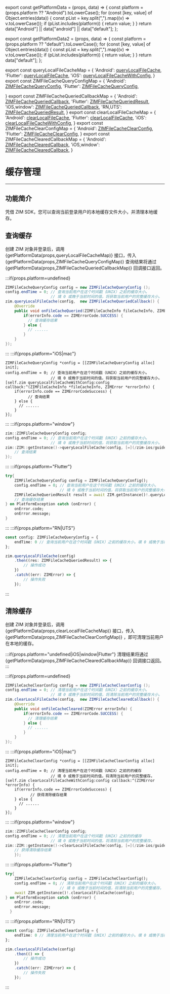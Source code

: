 export const getPlatformData = (props, data) => {
    const platform = (props.platform ?? "Android").toLowerCase();
    for (const [key, value] of Object.entries(data)) {
        const pList = key.split(",").map((v) => v.toLowerCase());
        if (pList.includes(platform)) {
            return value;
        }
    }
    return data["Android"] || data["android"] || data["default"];
};

export const getPlatformData2 = (props, data) => {
    const platform = (props.platform ?? "default").toLowerCase();
    for (const [key, value] of Object.entries(data)) {
        const pList = key.split(",").map((v) => v.toLowerCase());
        if (pList.includes(platform)) {
            return value;
        }
    }
    return data["default"];
};

export const queryLocalFileCacheMap = {
  'Android': <a href="@queryLocalFileCache" target='_blank'>queryLocalFileCache</a>,
  'Flutter': <a href="https://pub.dev/documentation/zego_zim/latest/zego_zim/ZIM/queryLocalFileCache.html" target='_blank'>queryLocalFileCache</a>,
  'iOS': <a href="@queryLocalFileCacheWithConfig" target='_blank'>queryLocalFileCacheWithConfig</a>,
}
export const ZIMFileCacheQueryConfigMap = {
  'Android': <a href="@-ZIMFileCacheQueryConfig" target='_blank'>ZIMFileCacheQueryConfig</a>,
  'Flutter': <a href="https://pub.dev/documentation/zego_zim/latest/zego_zim/ZIMFileCacheQueryConfig-class.html" target='_blank'>ZIMFileCacheQueryConfig</a>,
  
}
export const ZIMFileCacheQueriedCallbackMap = {
  'Android': <a href="@-ZIMFileCacheQueriedCallback" target='_blank'>ZIMFileCacheQueriedCallback</a>,
  'Flutter': <a href="https://pub.dev/documentation/zego_zim/latest/zego_zim/ZIMFileCacheQueriedResult-class.html" target='_blank'>ZIMFileCacheQueriedResult</a>,
  'iOS,window': <a href="@ZIMFileCacheQueriedCallback" target='_blank'>ZIMFileCacheQueriedCallback</a>,
  'RN,UTS': <a href="@-ZIMFileCacheQueriedResult" target='_blank'>ZIMFileCacheQueriedResult</a>,
}
export const clearLocalFileCacheMap = {
  'Android': <a href="@clearLocalFileCache" target='_blank'>clearLocalFileCache</a>,
  'Flutter': <a href="https://pub.dev/documentation/zego_zim/latest/zego_zim/ZIM/clearLocalFileCache.html" target='_blank'>clearLocalFileCache</a>,
  'iOS': <a href="@clearLocalFileCacheWithConfig" target='_blank'>clearLocalFileCacheWithConfig</a>,
}
export const ZIMFileCacheClearConfigMap = {
  'Android': <a href="@-ZIMFileCacheClearConfig" target='_blank'>ZIMFileCacheClearConfig</a>,
  'Flutter': <a href="https://pub.dev/documentation/zego_zim/latest/zego_zim/ZIMFileCacheClearConfig-class.html" target='_blank'>ZIMFileCacheClearConfig</a>,
}
export const ZIMFileCacheClearedCallbackMap = {
  'Android': <a href="@-ZIMFileCacheClearedCallback" target='_blank'>ZIMFileCacheClearedCallback</a>,
  'iOS,window': <a href="@ZIMFileCacheClearedCallback" target='_blank'>ZIMFileCacheClearedCallback</a>,
}


# 缓存管理

- - -

## 功能简介

凭借 ZIM SDK，您可以查询当前登录用户的本地缓存文件大小，并清理本地缓存。


## 查询缓存

创建 ZIM 对象并登录后，调用 {getPlatformData(props,queryLocalFileCacheMap)} 接口，传入 {getPlatformData(props,ZIMFileCacheQueryConfigMap)}
查询结果将通过 {getPlatformData(props,ZIMFileCacheQueriedCallbackMap)} 回调接口返回。


:::if{props.platform=undefined}
```java
ZIMFileCacheQueryConfig config = new ZIMFileCacheQueryConfig ();
config.endTime = 0; // 查询当前用户在这个时间戳（UNIX）之前的缓存大小。
                    // 填 0 或晚于当前时间的值，将获取当前用户的完整缓存大小。
zim.queryLocalFileCache(config,  new ZIMFileCacheQueriedCallback() {
    @Override
    public void onFileCacheQueried(ZIMFileCacheInfo fileCacheInfo, ZIMError errorInfo) {
        if(errorInfo.code == ZIMErrorCode.SUCCESS) {
          // 查询缓存结果
        } else {
          // ......
        }      
    }
});
```
:::
:::if{props.platform="iOS|mac"}
```objc
ZIMFileCacheQueryConfig *config = [[ZIMFileCacheQueryConfig alloc] init];
config.endTime = 0; // 查询当前用户在这个时间戳（UNIX）之前的缓存大小。
                    // 填 0 或晚于当前时间的值，将获取当前用户的完整缓存大小。
[self.zim queryLocalFileCacheWithConfig:config callback:^(ZIMFileCacheInfo *fileCacheInfo, ZIMError *errorInfo) {
    if(errorInfo.code == ZIMErrorCodeSuccess) {
          // 查询结果
    } else {
      // ......
    }
}];
```
:::
:::if{props.platform="window"}
```cpp
zim::ZIMFileCacheQueryConfig config;
config.endTime = 0; // 查询当前用户在这个时间戳（UNIX）之前的缓存大小。
                    // 填 0 或晚于当前时间的值，将获取当前用户的完整缓存大小。
zim::ZIM::getInstance()->queryLocalFileCache(config, [=](/zim-ios/guides/const-zim::zimfilecacheinfo&-filecacheinfo,-const-zim::zimerror&-errorinfo) {
    // 查询结果
});
```
:::
:::if{props.platform="Flutter"}
```dart
try{
    ZIMFileCacheQueryConfig config = ZIMFileCacheQueryConfig();
    config.endTime = 0; // 查询当前用户在这个时间戳（UNIX）之前的缓存大小。
                        // 填 0 或晚于当前时间的值，将获取当前用户的完整缓存大小。
    ZIMFileCacheQueriedResult result = await ZIM.getInstance()!.queryLocalFileCache(config);
    // 查询缓存结果
} on PlatformException catch (onError) {
    onError.code;
    onError.message;
}
```
:::
:::if{props.platform="RN|UTS"}
```typescript
const config: ZIMFileCacheQueryConfig = {
    endTime: 0 // 查询当前用户在这个时间戳（UNIX）之前的缓存大小。填 0 或晚于当前时间的值，将获取当前用户的完整缓存大小。
};

zim.queryLocalFileCache(config)
    .then((res: ZIMFileCacheQueriedResult) => {
        // 操作成功
    })
    .catch((err: ZIMError) => {
        // 操作失败
    });
```
:::

## 清除缓存

创建 ZIM 对象并登录后，调用 {getPlatformData(props,clearLocalFileCacheMap)} 接口，传入 {getPlatformData(props,ZIMFileCacheClearConfigMap)} ，即可清理当前用户在本地的缓存。

:::if{props.platform="undefined|iOS|window|Flutter"}
清理结果将通过 {getPlatformData(props,ZIMFileCacheClearedCallbackMap)} 回调接口返回。
:::


:::if{props.platform=undefined}
```java
ZIMFileCacheClearConfig config = new ZIMFileCacheClearConfig ();
config.endTime = 0; // 清理当前用户在这个时间戳（UNIX）之前的缓存大小。
                    // 填 0 或晚于当前时间的值，将清除当前用户的完整缓存大小。
zim.clearLocalFileCache(config,  new ZIMFileCacheClearedCallback() {
    @Override
    public void onFileCacheCleared(ZIMError errorInfo) {
        if(errorInfo.code == ZIMErrorCode.SUCCESS) {
          // 清理缓存结果
        } else {
          // ......
        }      
    }
});
```
:::
:::if{props.platform="iOS|mac"}
```objc
ZIMFileCacheClearConfig *config = [[ZIMFileCacheClearConfig alloc] init];
config.endTime = 0; // 清理当前用户在这个时间戳（UNIX）之前的的缓存
                    // 填 0 或晚于当前时间的值，将清除当前用户的完整缓存。
[self.zim clearLocalFileCacheWithConfig:config callback:^(ZIMError *errorInfo) {
    if(errorInfo.code == ZIMErrorCodeSuccess) {
           // 获得清除缓存结果
    } else {
      // ......
    }
}];
```
:::
:::if{props.platform="window"}
```cpp
zim::ZIMFileCacheClearConfig config;
config.endTime = 0; // 清理当前用户在这个时间戳（UNIX）之前的的缓存
                    // 填 0 或晚于当前时间的值，将清除当前用户的完整缓存。
zim::ZIM::getInstance()->clearLocalFileCache(config, [=](/zim-ios/guides/const-zim::zimerror&-errorinfo) {
    // 获得清除缓存结果
    });
```
:::
:::if{props.platform="Flutter"}
```dart
try{
    ZIMFileCacheClearConfig config = ZIMFileCacheClearConfig();
    config.endTime = 0; // 清除当前用户在这个时间戳（UNIX）之前的缓存大小。
                        // 填 0 或晚于当前时间的值，将清除当前用户的完整缓存。
    await ZIM.getInstance()!.clearLocalFileCache(config);
} on PlatformException catch (onError) {
    onError.code;
    onError.message;
  }
```
:::
:::if{props.platform="RN|UTS"}
```typescript
const config: ZIMFileCacheClearConfig = {
    endTime: 0 // 清理当前用户在这个时间戳（UNIX）之前的缓存大小。填 0 或晚于当前时间的值，将清除当前用户的完整缓存大小。
};

zim.clearLocalFileCache(config)
    .then(() => {
        // 操作成功
    })
    .catch((err: ZIMError) => {
        // 操作失败
    });
```
:::
<Content platform="iOS" />
